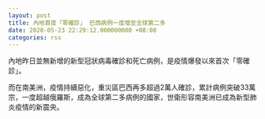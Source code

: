 ```yaml
---
layout: post
title: 內地首度「零確診」 巴西病例一度增至全球第二多
date: 2020-05-23 22:29:12.000000000 +08:00
categories: rss
---
```


內地昨日並無新增的新型冠狀病毒確診和死亡病例，是疫情爆發以來首次「零確診」。

而在南美洲，疫情持續惡化，重災區巴西再多超過2萬人確診，累計病例突破33萬宗，一度超越俄羅斯，成為全球第二多病例的國家，世衛形容南美洲已成為新型肺炎疫情的新震央。
